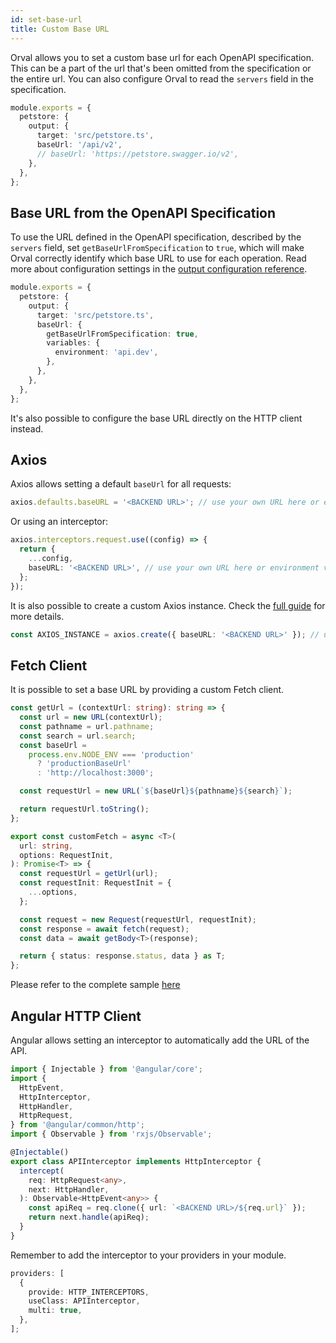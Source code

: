 ```yaml
---
id: set-base-url
title: Custom Base URL
---
```


Orval allows you to set a custom base url for each OpenAPI specification. This can be a part of the url that's been omitted from the specification or the entire url. You can also configure Orval to read the `servers` field in the specification.

```ts
module.exports = {
  petstore: {
    output: {
      target: 'src/petstore.ts',
      baseUrl: '/api/v2',
      // baseUrl: 'https://petstore.swagger.io/v2',
    },
  },
};
```

## Base URL from the OpenAPI Specification

To use the URL defined in the OpenAPI specification, described by the `servers` field, set `getBaseUrlFromSpecification`
to `true`, which will make Orval correctly identify which base URL to use for each operation. Read more about configuration settings in the [output configuration reference](../reference/configuration/output#baseurl).

```ts
module.exports = {
  petstore: {
    output: {
      target: 'src/petstore.ts',
      baseUrl: {
        getBaseUrlFromSpecification: true,
        variables: {
          environment: 'api.dev',
        },
      },
    },
  },
};
```

It's also possible to configure the base URL directly on the HTTP client instead.

## Axios

Axios allows setting a default `baseUrl` for all requests:

```ts
axios.defaults.baseURL = '<BACKEND URL>'; // use your own URL here or environment variable
```

Or using an interceptor:

```ts
axios.interceptors.request.use((config) => {
  return {
    ...config,
    baseURL: '<BACKEND URL>', // use your own URL here or environment variable
  };
});
```

It is also possible to create a custom Axios instance. Check the [full guide](../guides/custom-axios) for more details.

```ts
const AXIOS_INSTANCE = axios.create({ baseURL: '<BACKEND URL>' }); // use your own URL here or environment variable
```

## Fetch Client

It is possible to set a base URL by providing a custom Fetch client.

```ts
const getUrl = (contextUrl: string): string => {
  const url = new URL(contextUrl);
  const pathname = url.pathname;
  const search = url.search;
  const baseUrl =
    process.env.NODE_ENV === 'production'
      ? 'productionBaseUrl'
      : 'http://localhost:3000';

  const requestUrl = new URL(`${baseUrl}${pathname}${search}`);

  return requestUrl.toString();
};

export const customFetch = async <T>(
  url: string,
  options: RequestInit,
): Promise<T> => {
  const requestUrl = getUrl(url);
  const requestInit: RequestInit = {
    ...options,
  };

  const request = new Request(requestUrl, requestInit);
  const response = await fetch(request);
  const data = await getBody<T>(response);

  return { status: response.status, data } as T;
};
```

Please refer to the complete sample [here](https://github.com/orval-labs/orval/blob/master/samples/next-app-with-fetch/custom-fetch.ts)

## Angular HTTP Client

Angular allows setting an interceptor to automatically add the URL of the API.

```ts
import { Injectable } from '@angular/core';
import {
  HttpEvent,
  HttpInterceptor,
  HttpHandler,
  HttpRequest,
} from '@angular/common/http';
import { Observable } from 'rxjs/Observable';

@Injectable()
export class APIInterceptor implements HttpInterceptor {
  intercept(
    req: HttpRequest<any>,
    next: HttpHandler,
  ): Observable<HttpEvent<any>> {
    const apiReq = req.clone({ url: `<BACKEND URL>/${req.url}` });
    return next.handle(apiReq);
  }
}
```

Remember to add the interceptor to your providers in your module.

```ts
providers: [
  {
    provide: HTTP_INTERCEPTORS,
    useClass: APIInterceptor,
    multi: true,
  },
];
```
